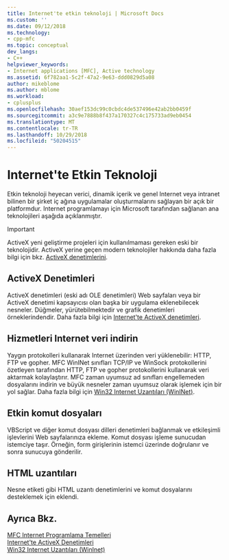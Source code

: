 ```yaml
---
title: Internet'te etkin teknoloji | Microsoft Docs
ms.custom: ''
ms.date: 09/12/2018
ms.technology:
- cpp-mfc
ms.topic: conceptual
dev_langs:
- C++
helpviewer_keywords:
- Internet applications [MFC], Active technology
ms.assetid: 6f782aa1-5c2f-47a2-9e63-ddd0829d5a08
author: mikeblome
ms.author: mblome
ms.workload:
- cplusplus
ms.openlocfilehash: 30aef153dc99c0cbdc4de537496e42ab2bb0459f
ms.sourcegitcommit: a3c9e7888b8f437a170327c4c175733ad9eb0454
ms.translationtype: MT
ms.contentlocale: tr-TR
ms.lasthandoff: 10/29/2018
ms.locfileid: "50204515"
---
```

# <a name="active-technology-on-the-internet"></a>Internet'te Etkin Teknoloji

Etkin teknoloji heyecan verici, dinamik içerik ve genel Internet veya intranet bilinen bir şirket iç ağına uygulamalar oluşturmalarını sağlayan bir açık bir platformdur. Internet programlamayı için Microsoft tarafından sağlanan ana teknolojileri aşağıda açıklanmıştır.

>[!IMPORTANT]
> ActiveX yeni geliştirme projeleri için kullanılmaması gereken eski bir teknolojidir. ActiveX yerine geçen modern teknolojiler hakkında daha fazla bilgi için bkz. [ActiveX denetimlerini](activex-controls.md).

## <a name="activex-controls"></a>ActiveX Denetimleri

ActiveX denetimleri (eski adı OLE denetimleri) Web sayfaları veya bir ActiveX denetimi kapsayıcısı olan başka bir uygulama eklenebilecek nesneler. Düğmeler, yürütebilmektedir ve grafik denetimleri örneklerindendir. Daha fazla bilgi için [Internet'te ActiveX denetimleri](../mfc/activex-controls-on-the-internet.md).

## <a name="internet-data-download-services"></a>Hizmetleri Internet veri indirin

Yaygın protokolleri kullanarak Internet üzerinden veri yüklenebilir: HTTP, FTP ve gopher. MFC WinINet sınıfları TCP/IP ve WinSock protokollerini özetleyen tarafından HTTP, FTP ve gopher protokollerini kullanarak veri aktarmak kolaylaştırır. MFC zaman uyumsuz ad sınıfları engellemeden dosyalarını indirin ve büyük nesneler zaman uyumsuz olarak işlemek için bir yol sağlar. Daha fazla bilgi için [Win32 Internet Uzantıları (WinINet)](../mfc/win32-internet-extensions-wininet.md).

## <a name="active-scripts"></a>Etkin komut dosyaları

VBScript ve diğer komut dosyası dilleri denetimleri bağlanmak ve etkileşimli işlevlerini Web sayfalarınıza ekleme. Komut dosyası işleme sunucudan istemciye taşır. Örneğin, form girişlerinin istemci üzerinde doğrulanır ve sonra sunucuya gönderilir.

## <a name="html-extensions"></a>HTML uzantıları

Nesne etiketi gibi HTML uzantı denetimlerini ve komut dosyalarını desteklemek için eklendi.

## <a name="see-also"></a>Ayrıca Bkz.

[MFC Internet Programlama Temelleri](../mfc/mfc-internet-programming-basics.md)<br/>
[Internet'te ActiveX Denetimleri](../mfc/activex-controls-on-the-internet.md)<br/>
[Win32 Internet Uzantıları (WinInet)](../mfc/win32-internet-extensions-wininet.md)


